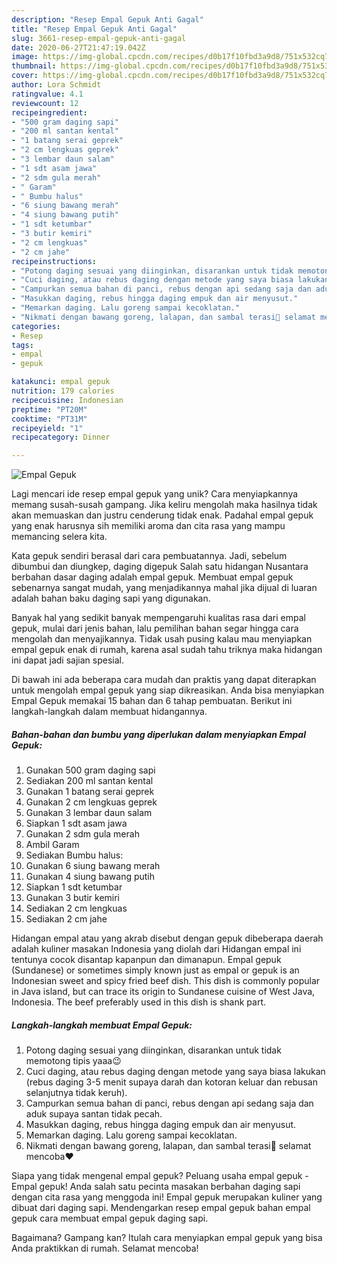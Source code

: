 ```yaml
---
description: "Resep Empal Gepuk Anti Gagal"
title: "Resep Empal Gepuk Anti Gagal"
slug: 3661-resep-empal-gepuk-anti-gagal
date: 2020-06-27T21:47:19.042Z
image: https://img-global.cpcdn.com/recipes/d0b17f10fbd3a9d8/751x532cq70/empal-gepuk-foto-resep-utama.jpg
thumbnail: https://img-global.cpcdn.com/recipes/d0b17f10fbd3a9d8/751x532cq70/empal-gepuk-foto-resep-utama.jpg
cover: https://img-global.cpcdn.com/recipes/d0b17f10fbd3a9d8/751x532cq70/empal-gepuk-foto-resep-utama.jpg
author: Lora Schmidt
ratingvalue: 4.1
reviewcount: 12
recipeingredient:
- "500 gram daging sapi"
- "200 ml santan kental"
- "1 batang serai geprek"
- "2 cm lengkuas geprek"
- "3 lembar daun salam"
- "1 sdt asam jawa"
- "2 sdm gula merah"
- " Garam"
- " Bumbu halus"
- "6 siung bawang merah"
- "4 siung bawang putih"
- "1 sdt ketumbar"
- "3 butir kemiri"
- "2 cm lengkuas"
- "2 cm jahe"
recipeinstructions:
- "Potong daging sesuai yang diinginkan, disarankan untuk tidak memotong tipis yaaa😉"
- "Cuci daging, atau rebus daging dengan metode yang saya biasa lakukan (rebus daging 3-5 menit supaya darah dan kotoran keluar dan rebusan selanjutnya tidak keruh)."
- "Campurkan semua bahan di panci, rebus dengan api sedang saja dan aduk supaya santan tidak pecah."
- "Masukkan daging, rebus hingga daging empuk dan air menyusut."
- "Memarkan daging. Lalu goreng sampai kecoklatan."
- "Nikmati dengan bawang goreng, lalapan, dan sambal terasi🥰 selamat mencoba❤️"
categories:
- Resep
tags:
- empal
- gepuk

katakunci: empal gepuk 
nutrition: 179 calories
recipecuisine: Indonesian
preptime: "PT20M"
cooktime: "PT31M"
recipeyield: "1"
recipecategory: Dinner

---
```



![Empal Gepuk](https://img-global.cpcdn.com/recipes/d0b17f10fbd3a9d8/751x532cq70/empal-gepuk-foto-resep-utama.jpg)

Lagi mencari ide resep empal gepuk yang unik? Cara menyiapkannya memang susah-susah gampang. Jika keliru mengolah maka hasilnya tidak akan memuaskan dan justru cenderung tidak enak. Padahal empal gepuk yang enak harusnya sih memiliki aroma dan cita rasa yang mampu memancing selera kita.

Kata gepuk sendiri berasal dari cara pembuatannya. Jadi, sebelum dibumbui dan diungkep, daging digepuk Salah satu hidangan Nusantara berbahan dasar daging adalah empal gepuk. Membuat empal gepuk sebenarnya sangat mudah, yang menjadikannya mahal jika dijual di luaran adalah bahan baku daging sapi yang digunakan.

Banyak hal yang sedikit banyak mempengaruhi kualitas rasa dari empal gepuk, mulai dari jenis bahan, lalu pemilihan bahan segar hingga cara mengolah dan menyajikannya. Tidak usah pusing kalau mau menyiapkan empal gepuk enak di rumah, karena asal sudah tahu triknya maka hidangan ini dapat jadi sajian spesial.


Di bawah ini ada beberapa cara mudah dan praktis yang dapat diterapkan untuk mengolah empal gepuk yang siap dikreasikan. Anda bisa menyiapkan Empal Gepuk memakai 15 bahan dan 6 tahap pembuatan. Berikut ini langkah-langkah dalam membuat hidangannya.

<!--inarticleads1-->

##### Bahan-bahan dan bumbu yang diperlukan dalam menyiapkan Empal Gepuk:

1. Gunakan 500 gram daging sapi
1. Sediakan 200 ml santan kental
1. Gunakan 1 batang serai geprek
1. Gunakan 2 cm lengkuas geprek
1. Gunakan 3 lembar daun salam
1. Siapkan 1 sdt asam jawa
1. Gunakan 2 sdm gula merah
1. Ambil  Garam
1. Sediakan  Bumbu halus:
1. Gunakan 6 siung bawang merah
1. Gunakan 4 siung bawang putih
1. Siapkan 1 sdt ketumbar
1. Gunakan 3 butir kemiri
1. Sediakan 2 cm lengkuas
1. Sediakan 2 cm jahe


Hidangan empal atau yang akrab disebut dengan gepuk dibeberapa daerah adalah kuliner masakan Indonesia yang diolah dari Hidangan empal ini tentunya cocok disantap kapanpun dan dimanapun. Empal gepuk (Sundanese) or sometimes simply known just as empal or gepuk is an Indonesian sweet and spicy fried beef dish. This dish is commonly popular in Java island, but can trace its origin to Sundanese cuisine of West Java, Indonesia. The beef preferably used in this dish is shank part. 

<!--inarticleads2-->

##### Langkah-langkah membuat Empal Gepuk:

1. Potong daging sesuai yang diinginkan, disarankan untuk tidak memotong tipis yaaa😉
1. Cuci daging, atau rebus daging dengan metode yang saya biasa lakukan (rebus daging 3-5 menit supaya darah dan kotoran keluar dan rebusan selanjutnya tidak keruh).
1. Campurkan semua bahan di panci, rebus dengan api sedang saja dan aduk supaya santan tidak pecah.
1. Masukkan daging, rebus hingga daging empuk dan air menyusut.
1. Memarkan daging. Lalu goreng sampai kecoklatan.
1. Nikmati dengan bawang goreng, lalapan, dan sambal terasi🥰 selamat mencoba❤️


Siapa yang tidak mengenal empal gepuk? Peluang usaha empal gepuk -Empal gepuk! Anda salah satu pecinta masakan berbahan daging sapi dengan cita rasa yang menggoda ini! Empal gepuk merupakan kuliner yang dibuat dari daging sapi. Mendengarkan resep empal gepuk bahan empal gepuk cara membuat empal gepuk daging sapi. 

Bagaimana? Gampang kan? Itulah cara menyiapkan empal gepuk yang bisa Anda praktikkan di rumah. Selamat mencoba!

